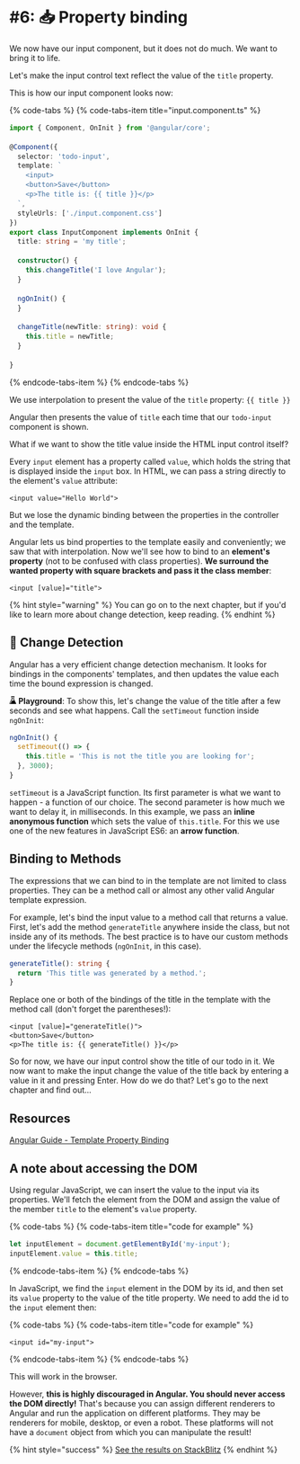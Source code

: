 # \#6: 📥 Property binding

We now have our input component, but it does not do much. We want to bring it to life.

Let's make the input control text reflect the value of the `title` property.

This is how our input component looks now:

{% code-tabs %}
{% code-tabs-item title="input.component.ts" %}
```typescript
import { Component, OnInit } from '@angular/core';

@Component({
  selector: 'todo-input',
  template: `
    <input>
    <button>Save</button>
    <p>The title is: {{ title }}</p>
  `,
  styleUrls: ['./input.component.css']
})
export class InputComponent implements OnInit {
  title: string = 'my title';

  constructor() {
    this.changeTitle('I love Angular');
  }

  ngOnInit() {
  }

  changeTitle(newTitle: string): void {
    this.title = newTitle;
  }

}
```
{% endcode-tabs-item %}
{% endcode-tabs %}

We use interpolation to present the value of the `title` property: `{{ title }}`

Angular then presents the value of `title` each time that our `todo-input` component is shown.

What if we want to show the title value inside the HTML input control itself?

Every `input` element has a property called `value`, which holds the string that is displayed inside the `input` box. In HTML, we can pass a string directly to the element's `value` attribute:

```markup
<input value="Hello World">
```

But we lose the dynamic binding between the properties in the controller and the template.

Angular lets us bind properties to the template easily and conveniently; we saw that with interpolation. Now we'll see how to bind to an **element's property** \(not to be confused with class properties\). **We surround the wanted property with square brackets and pass it the class member**:

```markup
<input [value]="title">
```



{% hint style="warning" %}
You can go on to the next chapter, but if you'd like to learn more about change detection, keep reading.
{% endhint %}

## 🧪 Change Detection

Angular has a very efficient change detection mechanism. It looks for bindings in the components' templates, and then updates the value each time the bound expression is changed.

![lab-icon](.gitbook/assets/lab%20%281%29.jpg) **Playground**: To show this, let's change the value of the title after a few seconds and see what happens. Call the `setTimeout` function inside `ngOnInit`:

```typescript
ngOnInit() {
  setTimeout(() => {
    this.title = 'This is not the title you are looking for';
  }, 3000);
}
```

`setTimeout` is a JavaScript function. Its first parameter is what we want to happen - a function of our choice. The second parameter is how much we want to delay it, in milliseconds. In this example, we pass an **inline anonymous function** which sets the value of `this.title`. For this we use one of the new features in JavaScript ES6: an **arrow function**.

## Binding to Methods

The expressions that we can bind to in the template are not limited to class properties. They can be a method call or almost any other valid Angular template expression.

For example, let's bind the input value to a method call that returns a value. First, let's add the method `generateTitle` anywhere inside the class, but not inside any of its methods. The best practice is to have our custom methods under the lifecycle methods \(`ngOnInit`, in this case\).

```typescript
generateTitle(): string {
  return 'This title was generated by a method.';
}
```

Replace one or both of the bindings of the title in the template with the method call \(don't forget the parentheses!\):

```markup
<input [value]="generateTitle()">
<button>Save</button>
<p>The title is: {{ generateTitle() }}</p>
```

So for now, we have our input control show the title of our todo in it. We now want to make the input change the value of the title back by entering a value in it and pressing Enter. How do we do that? Let's go to the next chapter and find out...

## Resources

[Angular Guide - Template Property Binding](https://angular.io/guide/template-syntax#property-binding--property-)

## A note about accessing the DOM

Using regular JavaScript, we can insert the value to the input via its properties. We'll fetch the element from the DOM and assign the value of the member `title` to the element's `value` property.

{% code-tabs %}
{% code-tabs-item title="code for example" %}
```typescript
let inputElement = document.getElementById('my-input');
inputElement.value = this.title;
```
{% endcode-tabs-item %}
{% endcode-tabs %}

In JavaScript, we find the `input` element in the DOM by its id, and then set its `value` property to the value of the title property. We need to add the id to the `input` element then:

{% code-tabs %}
{% code-tabs-item title="code for example" %}
```markup
<input id="my-input">
```
{% endcode-tabs-item %}
{% endcode-tabs %}

This will work in the browser.

However, **this is highly discouraged in Angular. You should never access the DOM directly!** That's because you can assign different renderers to Angular and run the application on different platforms. They may be renderers for mobile, desktop, or even a robot. These platforms will not have a `document` object from which you can manipulate the result!

{% hint style="success" %}
[See the results on StackBlitz](https://stackblitz.com/github/angularbootcamp/todo-list-tutorial-steps/tree/step-06_Property_binding)
{% endhint %}



